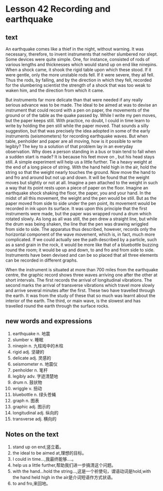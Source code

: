 # Lesson 42 Recording and earthquake
## text
An earthquake comes like a thief in the night, without warning. It was necessary, therefore, to invent instruments that neither slumbered nor slept. Some devices were quite simple. One, for instance, consisted of rods of various lengths and thicknesses which would stand up on end like ninepins. When a shock came, it shook the rigid table upon which these stood. If it were gentle, only the more unstable rods fell. If it were severe, they all fell. Thus the rods, by falling, and by the direction in which they fell, recorded for the slumbering scientist the strength of a shock that was too weak to waken him, and the direction from which it came.

But instruments far more delicate than that were needed if any really serious advance was to be made. The ideal to be aimed at was to devise an instrument that could record with a pen on paper, the movements of the ground or of the table as the quake passed by. While I write my pen moves, but the paper keeps still. With practice, no doubt, I could in time learn to write by holding the pen still while the paper moved. That sounds a silly suggestion, but that was precisely the idea adopted in some of the early instruments (seismometers) for recording earthquake waves. But when table, penholder and paper are all moving, how is it possible to write legibly? The key to a solution of that problem lay in an everyday observation. Why does a person standing in a bus or train tend to fall when a sudden start is made? It is because his feet move on , but his head stays still. A simple experiment will help us a little further. Tie a heavy weight at the end of a long piece of string. With the hand held high in the air, hold the string so that the weight nearly touches the ground. Now move the hand to and fro and around but not up and down. It will be found that the weight moves but slightly or not at all. Imagine a pen attached to the weight in such a way that its point rests upon a piece of paper on the floor. Imagine an earthquake shock shaking the floor, the paper, you and your hand. In the midst of all this movement, the weight and the pen would be still. But as the paper moved from side to side under the pen point, its movement would be recorded in ink upon its surface. It was upon this principle that the first instruments were made, but the paper was wrapped round a drum which rotated slowly. As long as all was still, the pen drew a straight line, but while the drum was being shaken, the line that the pen was drawing wriggled from side to side. The apparatus thus described, however, records only the horizontal component of the wave movement, which is, in fact, much more complicated. If we could actually see the path described by a particle, such as a sand grain in the rock, it would be more like that of a bluebottle buzzing round the room; it would be up and down, to and fro and from side to side. Instruments have been devised and can be so placed that all three elements can be recorded in different graphs.

When the instrument is situated at more than 700 miles from the earthquake centre, the graphic record shows three waves arriving one after the other at short intervals. The first records the arrival of longitudinal vibrations. The second marks the arrival of transverse vibrations which travel more slowly and arrive several minutes after the first. These two have travelled through the earth. It was from the study of these that so much was learnt about the interior of the earth. The third, or main wave, is the slowest and has travelled round the earth through the surface rocks.

## new words and expressions
1. earthquake n. 地震
2. slumber v. 睡眠
3. ninepin n. 九柱戏中的木柱
4. rigid adj. 坚硬的
5. delicate adj. 灵感的
6. seismometer n. 地震仪
7. penholder n. 笔杆
8. legibly adv. 字迹清楚地
9. drum n. 鼓状物
10. wriggle v. 扭动
11. bluebottle n. 绿头苍蝇
12. graph n. 图表
13. graphic adj. 图示的
14. longitudinal adj. 纵向的
15. transverse adj. 横向的

## Notes on the text
1. stand up on end,竖立着。
2. the ideal to be aimed at,理想的目标。
3. I could in time...,我最终能够....。
4. help us a little further,帮助我们进一步搞清这个问题。
5. with the hand...hold the string...,这是一个祈使句，谓语动词是hold,with the hand held high in the air是介词短语作方式状语。
6. to and fro,来回地。